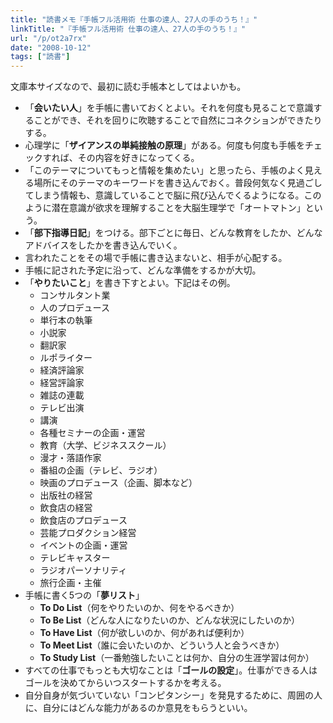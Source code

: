 ```yaml
---
title: "読書メモ『手帳フル活用術 仕事の達人、27人の手のうち！』"
linkTitle: "『手帳フル活用術 仕事の達人、27人の手のうち！』"
url: "/p/ot2a7rx"
date: "2008-10-12"
tags: ["読書"]
---
```


文庫本サイズなので、最初に読む手帳本としてはよいかも。

- 「**会いたい人**」を手帳に書いておくとよい。それを何度も見ることで意識することができ、それを回りに吹聴することで自然にコネクションができたりする。
- 心理学に「**ザイアンスの単純接触の原理**」がある。何度も何度も手帳をチェックすれば、その内容を好きになってくる。
- 「このテーマについてもっと情報を集めたい」と思ったら、手帳のよく見える場所にそのテーマのキーワードを書き込んでおく。普段何気なく見過ごしてしまう情報も、意識していることで脳に飛び込んでくるようになる。このように潜在意識が欲求を理解することを大脳生理学で「オートマトン」という。
- 「**部下指導日記**」をつける。部下ごとに毎日、どんな教育をしたか、どんなアドバイスをしたかを書き込んでいく。
- 言われたことをその場で手帳に書き込まないと、相手が心配する。
- 手帳に記された予定に沿って、どんな準備をするかが大切。
- 「**やりたいこと**」を書き下すとよい。下記はその例。
    - コンサルタント業
    - 人のプロデュース
    - 単行本の執筆
    - 小説家
    - 翻訳家
    - ルポライター
    - 経済評論家
    - 経営評論家
    - 雑誌の連載
    - テレビ出演
    - 講演
    - 各種セミナーの企画・運営
    - 教育（大学、ビジネススクール）
    - 漫才・落語作家
    - 番組の企画（テレビ、ラジオ）
    - 映画のプロデュース（企画、脚本など）
    - 出版社の経営
    - 飲食店の経営
    - 飲食店のプロデュース
    - 芸能プロダクション経営
    - イベントの企画・運営
    - テレビキャスター
    - ラジオパーソナリティ
    - 旅行企画・主催
- 手帳に書く5つの「**夢リスト**」
    - <b>To Do List</b>（何をやりたいのか、何をやるべきか）
    - <b>To Be List</b>（どんな人になりたいのか、どんな状況にしたいのか）
    - <b>To Have List</b>（何が欲しいのか、何があれば便利か）
    - <b>To Meet List</b>（誰に会いたいのか、どういう人と会うべきか）
    - <b>To Study List</b>（一番勉強したいことは何か、自分の生涯学習は何か）
- すべての仕事でもっとも大切なことは「**ゴールの設定**」。仕事ができる人はゴールを決めてからいつスタートするかを考える。
- 自分自身が気づいていない「コンピタンシー」を発見するために、周囲の人に、自分にはどんな能力があるのか意見をもらうといい。


